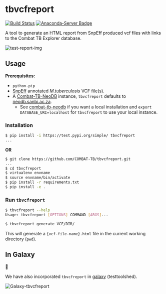 # **tbvcfreport**

[![Build Status](https://travis-ci.org/COMBAT-TB/tbvcfreport.svg?branch=master)](https://travis-ci.org/COMBAT-TB/tbvcfreport)
[![Anaconda-Server Badge](https://anaconda.org/thoba/tbvcfreport/badges/version.svg)](https://anaconda.org/thoba/tbvcfreport)

A tool to generate an HTML report from SnpEff produced vcf files with links to the
Combat TB Explorer database.

![test-report-img](https://raw.githubusercontent.com/COMBAT-TB/tbvcfreport/master/img/test-report.png)

## Usage

**Prerequisites:**

- `python-pip`
- [SnpEff](http://snpeff.sourceforge.net/SnpEff_manual.html) annotated *M.tuberculosis* VCF file(s).
- A [Combat-TB-NeoDB](https://github.com/COMBAT-TB/combat-tb-neodb) instance, `tbvcfreport` defaults to [neodb.sanbi.ac.za](https://neodb.sanbi.ac.za).
  - See [combat-tb-neodb](https://github.com/COMBAT-TB/combat-tb-neodb) if you want a local installation and `export DATABASE_URI=localhost` for `tbvcfreport` to use your local instance.

### Installation

```sh
$ pip install -i https://test.pypi.org/simple/ tbvcfreport
...
```

**OR**

```sh
$ git clone https://github.com/COMBAT-TB/tbvcfreport.git
...
$ cd tbvcfreport
$ virtualenv envname
$ source envname/bin/activate
$ pip install -r requirements.txt
$ pip install -e .
```

### Run `tbvcfreport`

```sh
$ tbvcfreport --help
Usage: tbvcfreport [OPTIONS] COMMAND [ARGS]...

$ tbvcfreport generate VCF/DIR/
```

This will generate a `{vcf-file-name}.html` file in the current working directory (`pwd`).

## In Galaxy

:construction:

We have also incorporated `tbvcfreport` in [galaxy](https://github.com/galaxyproject) (testtoolshed).

![Galaxy-tbvcfreport](https://raw.githubusercontent.com/COMBAT-TB/tbvcfreport/master/img/tbvcfreport.png)
